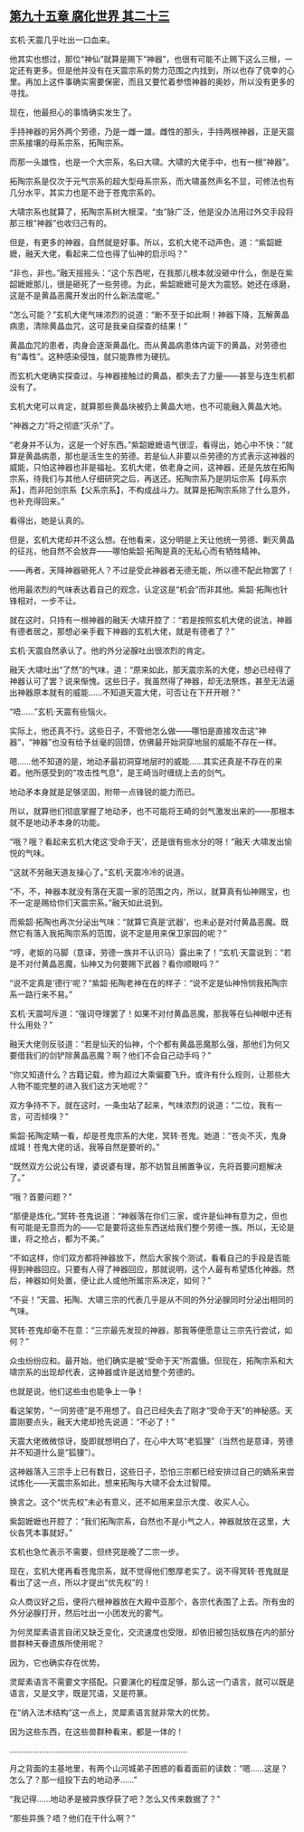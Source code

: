 ## [第九十五章 腐化世界 其二十三](https://www.xxbiquge.com/11_11207/9211026.html)


  玄机·天震几乎吐出一口血来。

  他其实也想过，那位“神仙”就算是赐下“神器”，也很有可能不止赐下这么三根，一定还有更多。但是他并没有在天震宗系的势力范围之内找到，所以也存了侥幸的心里。再加上这件事确实需要保密，而且又要忙着参悟神器的奥妙，所以没有更多的寻找。

  现在，他最担心的事情确实发生了。

  手持神器的另外两个劳德，乃是一雌一雄。雌性的那头，手持两根神器，正是天震宗系接壤的母系宗系，拓陶宗系。

  而那一头雄性，也是一个大宗系，名曰大啸。大啸的大佬手中，也有一根“神器”。

  拓陶宗系是仅次于元气宗系的超大型母系宗系，而大啸虽然声名不显，可修法也有几分水平，其实力也是不逊于苍鬼宗系的。

  大啸宗系也就算了，拓陶宗系树大根深，“虫”脉广泛，他是没办法用过外交手段将那三根“神器”也收归己有的。

  但是，有更多的神器，自然就是好事。所以，玄机大佬不动声色，道：“紫韶嬷嬷，融天大佬，看起来二位也得了仙神的启示吗？”

  “非也，非也。”融天摇摇头：“这个东西呢，在我那儿根本就没砸中什么，倒是在紫韶嬷嬷那儿，很是砸死了一些劳德。为此，紫韶嬷嬷可是大为震怒。她还在琢磨，这是不是黄晶恶魔开发出的什么新法度呢。”

  “怎么可能？”玄机大佬气味浓烈的说道：“断不至于如此啊！神器下降，瓦解黄晶病患，清除黄晶血咒，这可是我亲自探查的结果！”

  黄晶血咒的患者，肉身会逐渐黄晶化。而从黄晶病患体内诞下的黄晶，对劳德也有“毒性”。这种感染侵蚀，就只能靠修为硬抗。

  而玄机大佬确实探查过，与神器接触过的黄晶，都失去了力量——甚至与连生机都没有了。

  玄机大佬可以肯定，就算那些黄晶块被扔上黄晶大地，也不可能融入黄晶大地。

  “神器之力”将之彻底“灭杀”了。

  “老身并不认为，这是一个好东西。”紫韶嬷嬷语气很涩，看得出，她心中不快：“就算是黄晶病患，那也是活生生的劳德。若是仙人非要以杀劳德的方式表示这神器的威能，只怕这神器也非是福祉。玄机大佬，依老身之间，这神器，还是先放在拓陶宗系，待我们与其他人仔细研究之后，再送还。拓陶宗系乃是阴坛宗系【母系宗系】，而非阳剑宗系【父系宗系】，不构成战斗力。就算是拓陶宗系除了什么意外，也补充得回来。”

  看得出，她是认真的。

  但是，玄机大佬却并不这么想。在他看来，这分明是上天让他统一劳德、剿灭黄晶的征兆，他自然不会放弃——哪怕紫韶·拓陶是真的无私心而有牺牲精神。

  ——再者，天降神器砸死人？不过是受此神器者无德无能，所以德不配此物罢了！

  他用最浓烈的气味表达着自己的观念，认定这是“机会”而非其他。紫韶·拓陶也针锋相对，一步不让。

  就在这时，只持有一根神器的融天·大啸开腔了：“若是按照玄机大佬的说法，神器有德者居之，那想必亲手截下神器的玄机大佬，就是有德者了？”

  玄机·天震自然承认了。他的外分泌腺吐出很浓烈的肯定。

  融天·大啸吐出“了然”的气味，道：“原来如此，那天震宗系的大佬，想必已经得了神器认可了罢？说来惭愧。这些日子，我虽然得了神器，却无法祭炼，甚至无法逼出神器原本就有的威能……不知道天震大佬，可否让在下开开眼？”

  “唔……”玄机·天震有些恼火。

  实际上，他还真不行。这些日子，不管他怎么做——哪怕是直接攻击这“神器”，“神器”也没有给予丝毫的回馈，仿佛最开始洞穿地层的威能不存在一样。

  嗯……他不知道的是，地动矛最初洞穿地层时的威能……其实还真是不存在的来着。他所感受到的“攻击性气息”，是王崎当时缠绕上去的剑气。

  地动矛本身就是足够坚固，附带一点锋锐的能力而已。

  所以，就算他们彻底掌握了地动矛，也不可能将王崎的剑气激发出来的——那根本就不是地动矛本身的功能。

  “哦？哦？看起来玄机大佬这‘受命于天’，还是很有些水分的呀！”融天·大啸发出愉悦的气味。

  “这就不劳融天道友操心了。”玄机·天震冷冷的说道。

  “不，不，神器本就没有落在天震一家的范围之内，所以，就算真有仙神赐宝，也不一定是赐给你们天震宗系。”融天如此说到。

  而紫韶·拓陶也再次分泌出气味：“就算它真是‘武器’，也未必是对付黄晶恶魔。既然它有落入我拓陶宗系的范围，说不定是用来保卫家园的呢？”

  “哼，老妪的马脚（意译，劳德一族并不认识马）露出来了！”玄机·天震说到：“若是不对付黄晶恶魔，仙神又为何要赐下武器？看你顺眼吗？”

  “说不定真是‘德行’呢？”紫韶·拓陶老神在在的样子：“说不定是仙神怜悯我拓陶宗系一路行来不易。”

  玄机·天震呵斥道：“强词夺理罢了！如果不对付黄晶恶魔，那我等在仙神眼中还有什么用处？”

  融天大佬则反驳道：“若是仙天的仙神，个个都有黄晶恶魔那么强，那他们为何又要借我们的剑铲除黄晶恶魔？啊？他们不会自己动手吗？”

  “你又知道什么？古籍记载，修为超过大乘偏要飞升。或许有什么规则，让那些大人物不能完整的进入我们这方天地呢？”

  双方争持不下。就在这时，一条虫站了起来，气味浓烈的说道：“二位，我有一言，可否倾嗅？”

  紫韶·拓陶定睛一看，却是苍鬼宗系的大佬，冥转·苍鬼。她道：“苍炎不灭，鬼身成城！苍鬼大佬的话，我等自然是要听的。”

  “既然双方公说公有理，婆说婆有理，那不妨暂且搁置争议，先将首要问题解决了。”

  “哦？首要问题？”

  “那便是炼化。”冥转·苍鬼说道：“神器落在你们三家，或许是仙神有意为之，但也有可能是无意而为的——它是要将这些东西送给我们整个劳德一族。所以，无论是谁，将之抢占，都为不美。”

  “不如这样，你们双方都将神器放下，然后大家挨个测试，看看自己的手段是否能得到神器回应。只要有人得了神器回应，那就说明，这个人最有希望炼化神器。然后，神器如何处置，便让此人或他所属宗系决定，如何？”

  “不妥！”天震、拓陶、大啸三宗的代表几乎是从不同的外分泌腺同时分泌出相同的气味。

  冥转·苍鬼却毫不在意：“三宗最先发现的神器，那我等便愿意让三宗先行尝试，如何？”

  众虫纷纷应和。最开始，他们确实是被“受命于天”所震慑。但现在，拓陶宗系和大啸宗系的出现却代表，这神器或许是送给整个劳德的。

  也就是说，他们这些虫也能争上一争！

  看这架势，“一同劳德”是不用想了。自己已经失去了刚才“受命于天”的神秘感。天震刚要点头，融天大佬却抢先说道：“不必了！”

  天震大佬微微惊讶，旋即就想明白了，在心中大骂“老狐狸”（当然也是意译，劳德并不知道什么是“狐狸”）。

  这神器落入三宗手上已有数日，这些日子，恐怕三宗都已经安排过自己的嫡系来尝试炼化——天震宗系如此，想来拓陶与大啸不会太过智障。

  换言之。这个“优先权”未必有意义，还不如用来显示大度、收买人心。

  紫韶嬷嬷也开腔了：“我们拓陶宗系，自然也不是小气之人，神器就放在这里，大伙各凭本事就好。”

  玄机也急忙表示不需要，但终究是晚了二宗一步。

  现在，玄机大佬再看苍鬼宗系，就不觉得他们憨厚老实了。说不得冥转·苍鬼就是看出了这一点，所以才提出“优先权”的！

  众人商议好之后，便将六根神器放在大殿中亚那个，各宗代表围了上去。所有虫的外分泌腺打开，然后吐出一小团发光的雾气。

  为何灵犀素语言自闭又缺乏变化，交流速度也受限，却依旧被包括蚁族在内的部分兽群种天眷遗族所使用呢？

  因为，它也确实存在优势。

  灵犀素语言不需要文字搭配。只要演化的程度足够，那么这一门语言，就可以既是语言，又是文字，既是咒语，又是符篆。

  在“纳入法术结构”这一点上，灵犀素语言就非常大的优势。

  因为这些东西，在这些兽群种看来，都是一体的！

  ……………………………………………………………………

  月之背面的主基地里，有两个山河城弟子困惑的看着面前的读数：“嗯……这是？怎么了？那一组投下去的地动矛……”

  “我记得……地动矛是被异族俘获了吧？怎么又传来数据了？”

  “那些异族？唔？他们在干什么啊？”
